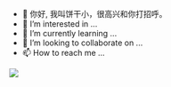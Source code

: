 - 👋 你好, 我叫饼干小，很高兴和你打招呼。
- 👀 I’m interested in ...
- 🌱 I’m currently learning ...
- 💞️ I’m looking to collaborate on ...
- 📫 How to reach me ...

<img align="center" src="https://github-readme-stats.vercel.app/api?username=guobinhit&&show_icons=true&&theme=tokyonight" />
